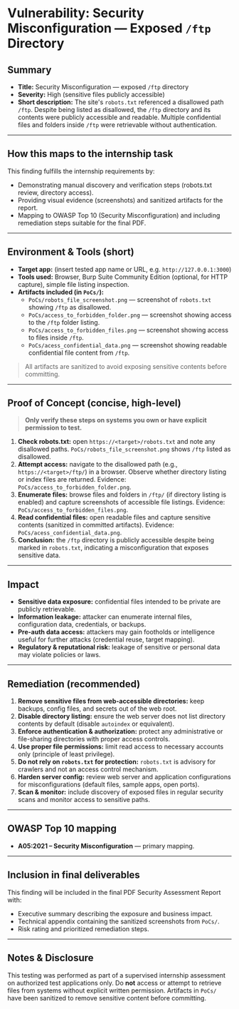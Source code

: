 # Vulnerability: Security Misconfiguration — Exposed `/ftp` Directory

## Summary
- **Title:** Security Misconfiguration — exposed `/ftp` directory  
- **Severity:** High (sensitive files publicly accessible)  
- **Short description:** The site's `robots.txt` referenced a disallowed path `/ftp`. Despite being listed as disallowed, the `/ftp` directory and its contents were publicly accessible and readable. Multiple confidential files and folders inside `/ftp` were retrievable without authentication.

---

## How this maps to the internship task
This finding fulfills the internship requirements by:
- Demonstrating manual discovery and verification steps (robots.txt review, directory access).  
- Providing visual evidence (screenshots) and sanitized artifacts for the report.  
- Mapping to OWASP Top 10 (Security Misconfiguration) and including remediation steps suitable for the final PDF.

---

## Environment & Tools (short)
- **Target app:** (insert tested app name or URL, e.g. `http://127.0.0.1:3000`)  
- **Tools used:** Browser, Burp Suite Community Edition (optional, for HTTP capture), simple file listing inspection.  
- **Artifacts included (in `PoCs/`):**
  - `PoCs/robots_file_screenshot.png` — screenshot of `robots.txt` showing `/ftp` as disallowed.  
  - `PoCs/access_to_forbidden_folder.png` — screenshot showing access to the `/ftp` folder listing.  
  - `PoCs/access_to_forbidden_files.png` — screenshot showing access to files inside `/ftp`.  
  - `PoCs/acess_confidential_data.png` — screenshot showing readable confidential file content from `/ftp`.

> All artifacts are sanitized to avoid exposing sensitive contents before committing.

---

## Proof of Concept (concise, high-level)
> **Only verify these steps on systems you own or have explicit permission to test.**

1. **Check robots.txt:** open `https://<target>/robots.txt` and note any disallowed paths. `PoCs/robots_file_screenshot.png` shows `/ftp` listed as disallowed.  
2. **Attempt access:** navigate to the disallowed path (e.g., `https://<target>/ftp/`) in a browser. Observe whether directory listing or index files are returned. Evidence: `PoCs/access_to_forbidden_folder.png`.  
3. **Enumerate files:** browse files and folders in `/ftp/` (if directory listing is enabled) and capture screenshots of accessible file listings. Evidence: `PoCs/access_to_forbidden_files.png`.  
4. **Read confidential files:** open readable files and capture sensitive contents (sanitized in committed artifacts). Evidence: `PoCs/acess_confidential_data.png`.  
5. **Conclusion:** the `/ftp` directory is publicly accessible despite being marked in `robots.txt`, indicating a misconfiguration that exposes sensitive data.

---

## Impact
- **Sensitive data exposure:** confidential files intended to be private are publicly retrievable.  
- **Information leakage:** attacker can enumerate internal files, configuration data, credentials, or backups.  
- **Pre-auth data access:** attackers may gain footholds or intelligence useful for further attacks (credential reuse, target mapping).  
- **Regulatory & reputational risk:** leakage of sensitive or personal data may violate policies or laws.

---

## Remediation (recommended)
1. **Remove sensitive files from web-accessible directories:** keep backups, config files, and secrets out of the web root.  
2. **Disable directory listing:** ensure the web server does not list directory contents by default (disable `autoindex` or equivalent).  
3. **Enforce authentication & authorization:** protect any administrative or file-sharing directories with proper access controls.  
4. **Use proper file permissions:** limit read access to necessary accounts only (principle of least privilege).  
5. **Do not rely on `robots.txt` for protection:** `robots.txt` is advisory for crawlers and not an access control mechanism.  
6. **Harden server config:** review web server and application configurations for misconfigurations (default files, sample apps, open ports).  
7. **Scan & monitor:** include discovery of exposed files in regular security scans and monitor access to sensitive paths.

---

## OWASP Top 10 mapping
- **A05:2021 – Security Misconfiguration** — primary mapping.

---

## Inclusion in final deliverables
This finding will be included in the final PDF Security Assessment Report with:
- Executive summary describing the exposure and business impact.  
- Technical appendix containing the sanitized screenshots from `PoCs/`.  
- Risk rating and prioritized remediation steps.

---

## Notes & Disclosure
This testing was performed as part of a supervised internship assessment on authorized test applications only. Do **not** access or attempt to retrieve files from systems without explicit written permission. Artifacts in `PoCs/` have been sanitized to remove sensitive content before committing.
